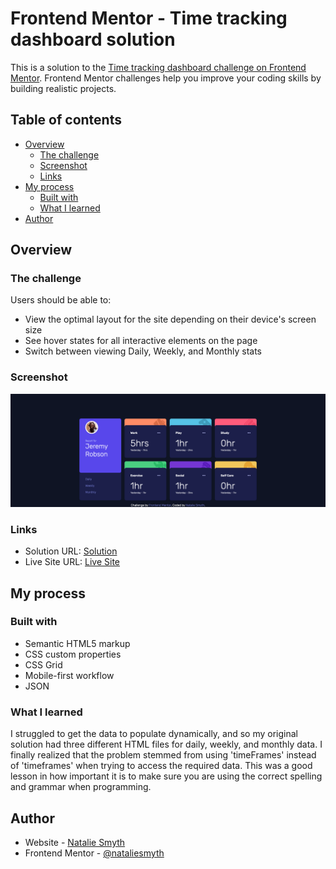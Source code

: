 # Frontend Mentor - Time tracking dashboard solution

This is a solution to the [Time tracking dashboard challenge on Frontend Mentor](https://www.frontendmentor.io/challenges/time-tracking-dashboard-UIQ7167Jw). Frontend Mentor challenges help you improve your coding skills by building realistic projects.

## Table of contents

- [Overview](#overview)
  - [The challenge](#the-challenge)
  - [Screenshot](#screenshot)
  - [Links](#links)
- [My process](#my-process)
  - [Built with](#built-with)
  - [What I learned](#what-i-learned)
- [Author](#author)

## Overview

### The challenge

Users should be able to:

- View the optimal layout for the site depending on their device's screen size
- See hover states for all interactive elements on the page
- Switch between viewing Daily, Weekly, and Monthly stats

### Screenshot

![screenshot of project on large screens](./images/time-tracking-dashboard-screenshot.png)

### Links

- Solution URL: [Solution](https://github.com/nataliesmyth/fem-time-tracking-dashboard)
- Live Site URL: [Live Site](https://nataliesmyth.github.io/fem-time-tracking-dashboard/)

## My process

### Built with

- Semantic HTML5 markup
- CSS custom properties
- CSS Grid
- Mobile-first workflow
- JSON

### What I learned

I struggled to get the data to populate dynamically, and so my original solution had three different HTML files for daily, weekly, and monthly data. I finally realized that the problem stemmed from using 'timeFrames' instead of 'timeframes' when trying to access the required data. This was a good lesson in how important it is to make sure you are using the correct spelling and grammar when programming.

## Author

- Website - [Natalie Smyth](https://nataliesmyth.com)
- Frontend Mentor - [@nataliesmyth](https://www.frontendmentor.io/profile/nataliesmyth)
